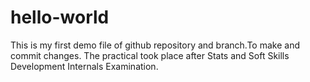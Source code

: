 # hello-world
This is my first demo file of github repository and branch.To make and commit changes.
The practical took place after Stats and Soft Skills Development Internals Examination.
